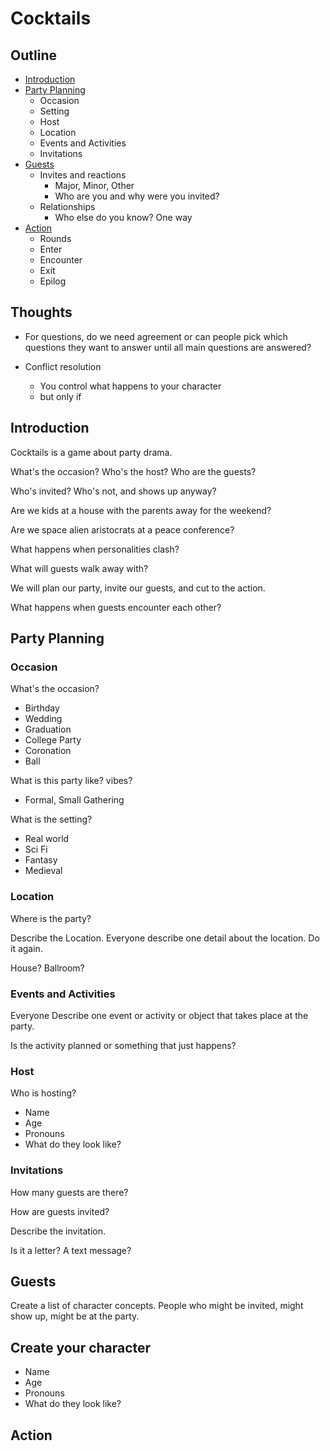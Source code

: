 # Cocktails

## Outline

- [Introduction](#introduction)
- [Party Planning](#party-planning)
    - Occasion
    - Setting
    - Host
    - Location
    - Events and Activities
    - Invitations
- [Guests](#guests)
    - Invites and reactions
        - Major, Minor, Other
        - Who are you and why were you invited?
    - Relationships
        - Who else do you know? One way
- [Action](#action)
    - Rounds
    - Enter
    - Encounter
    - Exit
    - Epilog

## Thoughts

- For questions, do we need agreement or can people pick which questions they want to answer until all main questions are answered?

- Conflict resolution
    - You control what happens to your character
    - but only if

## Introduction

Cocktails is a game about party drama.

What's the occasion? Who's the host? Who are the guests?

Who's invited? Who's not, and shows up anyway?

Are we kids at a house with the parents away for the weekend?

Are we space alien aristocrats at a peace conference?

What happens when personalities clash?

What will guests walk away with?

We will plan our party, invite our guests, and cut to the action.


What happens when guests encounter each other? 


## Party Planning

### Occasion

What's the occasion?

- Birthday
- Wedding
- Graduation
- College Party
- Coronation
- Ball

What is this party like? vibes?

- Formal, Small Gathering

What is the setting?

- Real world
- Sci Fi
- Fantasy
- Medieval

### Location

Where is the party?

Describe the Location.
Everyone describe one detail about the location. Do it again.

House? Ballroom?

### Events and Activities

Everyone Describe one event or activity or object that takes place at the party.

Is the activity planned or something that just happens?

### Host

Who is hosting?

- Name
- Age
- Pronouns
- What do they look like?

### Invitations

How many guests are there?

How are guests invited?

Describe the invitation.

Is it a letter? A text message?

## Guests

Create a list of character concepts. People who might be invited, might show up, might be at the party.

## Create your character

- Name
- Age
- Pronouns
- What do they look like?

## Action